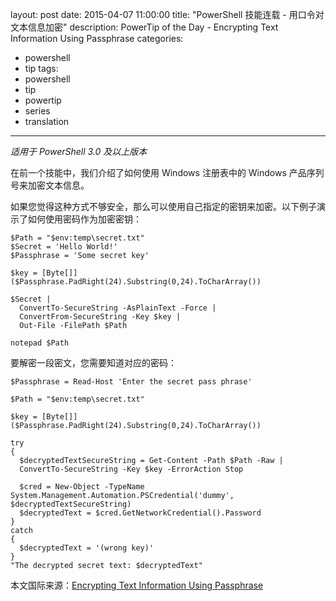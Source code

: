 layout: post
date: 2015-04-07 11:00:00
title: "PowerShell 技能连载 - 用口令对文本信息加密"
description: PowerTip of the Day - Encrypting Text Information Using Passphrase
categories:
- powershell
- tip
tags:
- powershell
- tip
- powertip
- series
- translation
---
_适用于 PowerShell 3.0 及以上版本_

在前一个技能中，我们介绍了如何使用 Windows 注册表中的 Windows 产品序列号来加密文本信息。

如果您觉得这种方式不够安全，那么可以使用自己指定的密钥来加密。以下例子演示了如何使用密码作为加密密钥：

    $Path = "$env:temp\secret.txt"
    $Secret = 'Hello World!'
    $Passphrase = 'Some secret key'
    
    $key = [Byte[]]($Passphrase.PadRight(24).Substring(0,24).ToCharArray())
    
    $Secret |
      ConvertTo-SecureString -AsPlainText -Force | 
      ConvertFrom-SecureString -Key $key | 
      Out-File -FilePath $Path
    
    notepad $Path

要解密一段密文，您需要知道对应的密码：

    $Passphrase = Read-Host 'Enter the secret pass phrase'
    
    $Path = "$env:temp\secret.txt"
    
    $key = [Byte[]]($Passphrase.PadRight(24).Substring(0,24).ToCharArray())
    
    try
    {
      $decryptedTextSecureString = Get-Content -Path $Path -Raw |
      ConvertTo-SecureString -Key $key -ErrorAction Stop
    
      $cred = New-Object -TypeName System.Management.Automation.PSCredential('dummy', $decryptedTextSecureString)
      $decryptedText = $cred.GetNetworkCredential().Password
    }
    catch
    {
      $decryptedText = '(wrong key)'
    }
    "The decrypted secret text: $decryptedText"

<!--more-->
本文国际来源：[Encrypting Text Information Using Passphrase](http://community.idera.com/powershell/powertips/b/tips/posts/encrypting-text-information-using-passphrase)
